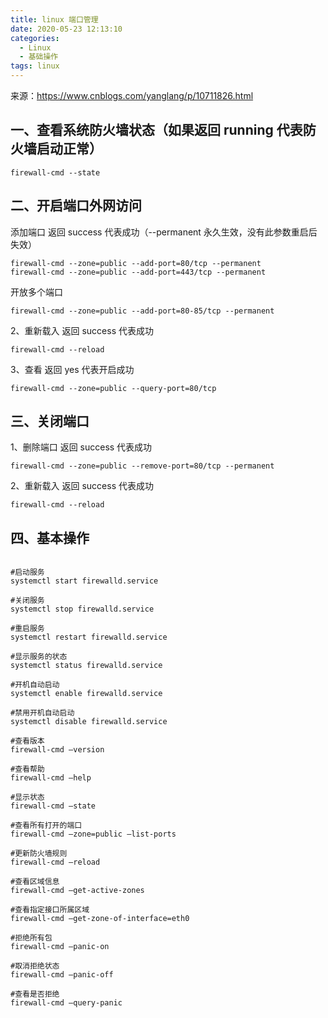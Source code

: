 ```yaml
---
title: linux 端口管理
date: 2020-05-23 12:13:10
categories:
  - Linux
  - 基础操作
tags: linux
---
```


来源：https://www.cnblogs.com/yanglang/p/10711826.html

<!-- more -->

## 一、查看系统防火墙状态（如果返回 running 代表防火墙启动正常）

```shell
firewall-cmd --state
```

## 二、开启端口外网访问

添加端口 返回 success 代表成功（--permanent 永久生效，没有此参数重启后失效）

```shell
firewall-cmd --zone=public --add-port=80/tcp --permanent
firewall-cmd --zone=public --add-port=443/tcp --permanent
```

开放多个端口

```shell
firewall-cmd --zone=public --add-port=80-85/tcp --permanent
```

2、重新载入 返回 success 代表成功

```shell
firewall-cmd --reload
```

3、查看 返回 yes 代表开启成功

```shell
firewall-cmd --zone=public --query-port=80/tcp
```

## 三、关闭端口

1、删除端口 返回 success 代表成功

```shell
firewall-cmd --zone=public --remove-port=80/tcp --permanent
```

2、重新载入 返回 success 代表成功

```shell
firewall-cmd --reload
```

## 四、基本操作

```shell

#启动服务
systemctl start firewalld.service

#关闭服务
systemctl stop firewalld.service

#重启服务
systemctl restart firewalld.service

#显示服务的状态
systemctl status firewalld.service

#开机自动启动
systemctl enable firewalld.service

#禁用开机自动启动
systemctl disable firewalld.service

#查看版本
firewall-cmd –version

#查看帮助
firewall-cmd –help

#显示状态
firewall-cmd –state

#查看所有打开的端口
firewall-cmd –zone=public –list-ports

#更新防火墙规则
firewall-cmd –reload

#查看区域信息
firewall-cmd –get-active-zones

#查看指定接口所属区域
firewall-cmd –get-zone-of-interface=eth0

#拒绝所有包
firewall-cmd –panic-on

#取消拒绝状态
firewall-cmd –panic-off

#查看是否拒绝
firewall-cmd –query-panic
```
